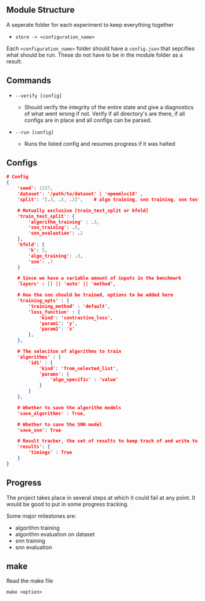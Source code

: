 ## Module Structure
A seperate folder for each experiment to keep everything together
* `store -> <configuration_name>`

Each `<configuration_name>` folder should have a `config.json` that sepcifies
what should be run. These do not have to be in the module folder as a result.

## Commands
* `--verify [config]`
    * Should verify the integrity of the entire state and give a diagnostics of what went wrong if not. 
    Verify if all directory's are there, if all configs are in place and all configs can be parsed.

* `--run [config]`
    * Runs the listed config and resumes progress if it was halted

## Configs
```JSON
# Config
{
    'seed': 1337,
    'dataset': '/path/to/dataset' | 'openmlcc18' ,
    'split': '[.3, .5, .2]',    # algo training, snn training, snn testing

    # Mutually exclusive [train_test_split or kfold]
    'train_test_split': {
        'algorithm_training' : .3,
        'snn_training': .5,
        'snn_evaluation': .2
    },
    'kfold': {
        'k': 5,
        'algo_training': .3,
        'snn': .7
    }

    # Since we have a variable amount of inputs in the benchmark
    'layers' : [] || 'auto' || 'method',

    # How the snn should be trained, options to be added here
    'training_opts' : {
        'training_method' : 'default',
        'loss_function' : {
            'kind': 'contrastive_loss',
            'param1': 'y',
            'param2': 'x'
        },
    },

    # The seleciton of algorithms to train
    'algorithms' : {
        'id1' : {
            'kind': 'from_selected_list',
            'params': {
                'algo_specific' : 'value'
            }
        }
    },

    # Whether to save the algorithm models
    'save_algorithms' : True,

    # Whether to save the SNN model
    'save_snn': True

    # Result tracker, the set of results to keep track of and write to file
    'results': {
        'timings' : True
    }
}
```

## Progress
The project takes place in several steps at which it could fail at any point.
It would be good to put in some progress tracking.

Some major milestones are:
* algorithm training
* algorithm evaluation on dataset
* snn training
* snn evaluation

## make
Read the make file
```
make <option>
```

